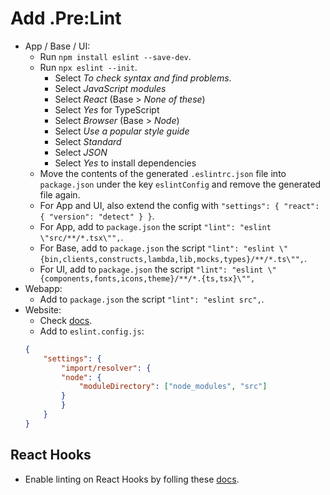 # Add .Pre:Lint

- App / Base / UI:
    - Run `npm install eslint --save-dev`.
    - Run `npx eslint --init`.
        - Select *To check syntax and find problems*.
        - Select *JavaScript modules*
        - Select *React* (Base > *None of these*)
        - Select *Yes* for TypeScript
        - Select *Browser* (Base > *Node*)
        - Select *Use a popular style guide*
        - Select *Standard*
        - Select *JSON*
        - Select *Yes* to install dependencies
    - Move the contents of the generated `.eslintrc.json` file into `package.json` under the key `eslintConfig` and remove the generated file again.
    - For App and UI, also extend the config with `"settings": { "react": { "version": "detect" } }`.
    - For App, add to `package.json` the script `"lint": "eslint \"src/**/*.tsx\"",`.
    - For Base, add to `package.json` the script `"lint": "eslint \"{bin,clients,constructs,lambda,lib,mocks,types}/**/*.ts\"",`.
    - For UI, add to `package.json` the script `"lint": "eslint \"{components,fonts,icons,theme}/**/*.{ts,tsx}\"",`
- Webapp:
    - Add to `package.json` the script `"lint": "eslint src",`.
- Website:
    - Check [docs](https://www.npmjs.com/package/gatsby-plugin-resolve-src).
    - Add to `eslint.config.js`:
    ```json
    {
        "settings": {
            "import/resolver": {
            "node": {
                "moduleDirectory": ["node_modules", "src"]
            }
            }
        }
    }
    ```

## React Hooks

- Enable linting on React Hooks by folling these [docs](https://reactjs.org/docs/hooks-rules.html#eslint-plugin).
